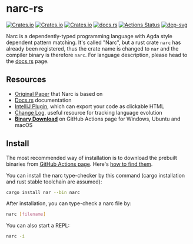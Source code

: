 # narc-rs

[![Crates.io](https://img.shields.io/crates/d/nar.svg)][crates]
[![Crates.io](https://img.shields.io/crates/v/nar.svg)][lib-rs]
[![Crates.io](https://img.shields.io/crates/l/nar.svg)][crates]
[![docs.rs](https://docs.rs/nar/badge.svg)][doc-rs]
[![Actions Status][ga-svg]][ga-url]
[![dep-svg]][dep-rs]

 [crates]: https://crates.io/crates/nar/
 [lib-rs]: https://lib.rs/nar/
 [doc-rs]: https://docs.rs/nar
 [dep-rs]: https://deps.rs/repo/github/owo-lang/narc-rs
 [dep-svg]: https://deps.rs/repo/github/owo-lang/narc-rs/status.svg
 [plugin]: https://github.com/owo-lang/intellij-dtlc/
 [paper]: https://dl.acm.org/citation.cfm?id=3236770
 [ga-svg]: https://github.com/owo-lang/narc-rs/workflows/build/badge.svg
 [ga-url]: https://github.com/owo-lang/narc-rs/actions

Narc is a dependently-typed programming language with Agda style dependent pattern matching.
It's called "Narc", but a rust crate `narc` has already been registered,
thus the crate name is changed to `nar` and the compiler binary is therefore `narc`.
For language description, please head to the [docs.rs][doc-rs] page.

## Resources

+ [Original Paper][paper] that Narc is based on
+ [Docs.rs][doc-rs] documentation
+ [IntelliJ Plugin][plugin], which can export your code as clickable HTML
+ [Change Log](../CHANGELOG.md), useful resource for tracking language evolution
+ [**Binary Download**][ga-url] on GitHub Actions page for
  Windows, Ubuntu and macOS

## Install

The most recommended way of installation is to download the prebuilt binaries
from [GitHub Actions page][ga-url].
Here's [how to find them](https://github.com/actions/upload-artifact#where-does-the-upload-go).

You can install the narc type-checker by this command
(cargo installation and rust stable toolchain are assumed):

```bash
cargo install nar --bin narc
```

After installation, you can type-check a narc file by:

```bash
narc [filename]
```

You can also start a REPL:

```bash
narc -i
```
